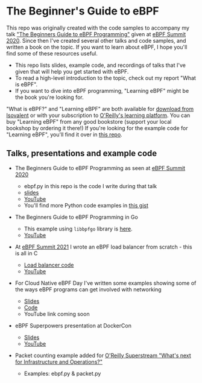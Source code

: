 # The Beginner's Guide to eBPF

This repo was originally created with the code samples to accompany my talk ["The Beginners Guide to eBPF Programming"](https://youtu.be/lrSExTfS-iQ) given at [eBPF Summit 2020](https://ebpf.io/summit-2020/). Since then I've created several other talks and code samples, and written a book on the topic. If you want to learn about eBPF, I hope you'll find some of these resources useful.

* This repo lists slides, example code, and recordings of talks that I've given that will help you get started with eBPF.
* To read a high-level introduction to the topic, check out my report "What is eBPF". 
* If you want to dive into eBPF programming, "Learning eBPF" might be the book you're looking for. 

"What is eBPF?" and "Learning eBPF" are both available for [download from Isovalent](https://isovalent.com/ebpf/) or with your subscription to [O'Reilly's learning platform](https://www.oreilly.com/library/view/what-is-ebpf/9781492097266/). You can buy "Learning eBPF" from any good bookstore (support your local bookshop by ordering it there!) If you're looking for the example code for "Learning eBPF", you'll find it over in [this repo](https://github.com/lizrice/learning-ebpf).

## Talks, presentations and example code

* The Beginners Guide to eBPF Programming as seen at [eBPF Summit 2020](https://ebpf.io/summit-2020/) 
  * ebpf.py in this repo is the code I write during that talk
  * [slides](https://speakerdeck.com/lizrice/liz-rice-beginners-guide-to-ebpf)
  * [YouTube](https://youtu.be/lrSExTfS-iQ)
  * You'll find more Python code examples in [this gist](https://gist.github.com/lizrice/47ad44a15cce912502f8667a403f5649)

* The Beginners Guide to eBPF Programming in Go 
  * This example using `libbpfgo` library is [here](https://github.com/lizrice/libbpfgo-beginners).
  * [YouTube](https://youtu.be/uBqRv8bDroc) 

* At [eBPF Summit 2021](https://ebpf.io/summit-2021) I wrote an eBPF load balancer from scratch - this is all in C
  * [Load balancer code](https://github.com/lizrice/lb-from-scratch)
  * [YouTube](https://youtu.be/L3_AOFSNKK8)

* For Cloud Native eBPF Day I've written some examples showing some of the ways eBPF programs can get involved with networking 
  * [Slides](https://speakerdeck.com/lizrice/beginners-guide-to-ebpf-programming-for-networking)
  * [Code](https://github.com/lizrice/ebpf-networking)
  * YouTube link coming soon
 
* eBPF Superpowers presentation at DockerCon 
  * [Slides](https://speakerdeck.com/lizrice/ebpf-superpowers)
  * [YouTube](https://youtu.be/4SiWL5tULnQ) 

* Packet counting example added for [O'Reilly Superstream "What's next for Infrastructure and Operations?"](https://learning.oreilly.com/live-events/infrastructure-ops-superstream-series-whats-next-for-infrastructure-and-operations/0636920054193/0636920054192/)
  * Examples: ebpf.py & packet.py 
